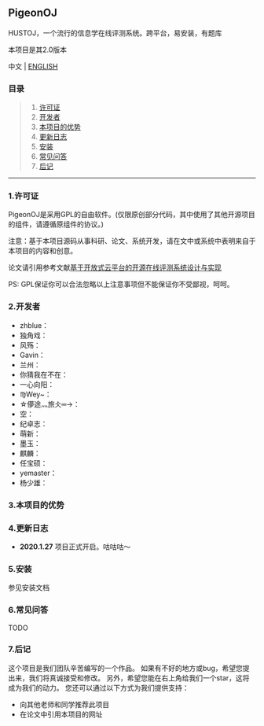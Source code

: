 
## PigeonOJ
HUSTOJ，一个流行的信息学在线评测系统。跨平台，易安装，有题库

本项目是其2.0版本

中文 | [ENGLISH](https://github.com/yemaster/pigeon-oj/blob/master/README-en.md)

### 目录

> 1. [许可证](#1许可证)
> 2. [开发者](#2开发者)
> 3. [本项目的优势](#3本项目的优势)
> 4. [更新日志](#4更新日志)
> 5. [安装](#5安装)
> 6. [常见问答](#6常见问答)
> 7. [后记](#7后记)

---

### 1.许可证

PigeonOJ是采用GPL的自由软件。(仅限原创部分代码，其中使用了其他开源项目的组件，请遵循原组件的协议。)

注意：基于本项目源码从事科研、论文、系统开发，请在文中或系统中表明来自于本项目的内容和创意。

论文请引用参考文献[基于开放式云平台的开源在线评测系统设计与实现](http://kns.cnki.net/KCMS/detail/detail.aspx?dbcode=CJFQ&dbname=CJFD2012&filename=JSJA2012S3088&uid=WEEvREcwSlJHSldRa1FhdXNXYXJwcFhRL1Z1Q2lKUDFMNGd0TnJVVlh4bz0=$9A4hF_YAuvQ5obgVAqNKPCYcEjKensW4ggI8Fm4gTkoUKaID8j8gFw!!&v=MjgwNTExVDNxVHJXTTFGckNVUkwyZlllWm1GaURsV3IvQUx6N0JiN0c0SDlPdnJJOU5iSVI4ZVgxTHV4WVM3RGg=)

PS: GPL保证你可以合法忽略以上注意事项但不能保证你不受鄙视，呵呵。

### 2.开发者

- zhblue：
- 独角戏：
- 风殇：
- Gavin：
- 兰州：
- 你猜我在不在：
- 一心向阳：
- ♍Wey~：
- ☆儚途灬旅仌═→：
- 空：
- 纪卓志：
- 萌新：
- 墨玉：
- 麒麟：
- 任宝硕：
- yemaster：
- 杨少雄：

### 3.本项目的优势

### 4.更新日志

- **2020.1.27** 项目正式开启。咕咕咕～

### 5.安装

参见安装文档

### 6.常见问答

TODO

### 7.后记

这个项目是我们团队辛苦编写的一个作品。 如果有不好的地方或bug，希望您提出来，我们将真诚接受和修改。 另外，希望您能在右上角给我们一个star，这将成为我们的动力。 您还可以通过以下方式为我们提供支持：
- 向其他老师和同学推荐此项目
- 在论文中引用本项目的网址
